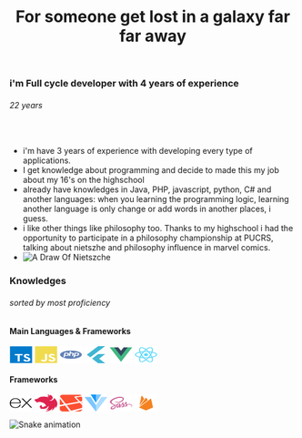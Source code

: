 <body>
    <header>
        <h1>For someone get lost in a galaxy far far away</h1>
    </header>
    <section>
        <h3>i'm Full cycle developer with 4 years of experience</h3>
        <h6>22 years</h6>
        </br>
        <article class="about-me">
            <ul class="profile-list">
                <li class="profile-list__zebra">
                    i'm have 3 years of experience with developing every type of applications.
                </li>
                <li class="profile-list__zebra">
                    I get knowledge about programming and decide to made this my job about my 16's on the highschool
                </li>
                <li class="profile-list__zebra">
                    already have knowledges in Java, PHP, javascript, python, C# and another languages: when you learning the programming logic, learning another language is only change or add words in another places, i guess.
                </li>
                <!--  -->
                <li class="profile-list__zebra profile-list_with-image">
                    i like other things like philosophy too. Thanks to my highschool i had the opportunity to participate in a philosophy championship at PUCRS, talking about nietszhe and philosophy influence in marvel comics.
                </li>
                <li>
                    <img style="height: 90px" src="https://i.pinimg.com/originals/cf/24/32/cf2432585cff27526fc22b156f252339.jpg" alt="A Draw Of Nietszche"/>
                </li>
            </ul>
        </article>
        <article class="skills">
            <h3>Knowledges</h3>
            <h6>sorted by most proficiency</h6>
            <h4 class="profile-skills-heading">Main Languages & Frameworks</h4>
            <img align="center" alt="Typescript" height="30" width="40" src="https://raw.githubusercontent.com/devicons/devicon/master/icons/typescript/typescript-plain.svg">
            <img align="center" alt="Javascript" height="30" width="40" src="https://raw.githubusercontent.com/devicons/devicon/master/icons/javascript/javascript-plain.svg">
            <img align="center" alt="PHP" height="30" width="40" src="https://raw.githubusercontent.com/devicons/devicon/1119b9f84c0290e0f0b38982099a2bd027a48bf1/icons/php/php-plain.svg">
            <img align="center" alt="Flutter" height="30" width="40" src="https://raw.githubusercontent.com/devicons/devicon/1119b9f84c0290e0f0b38982099a2bd027a48bf1/icons/flutter/flutter-plain.svg">
            <img align="center" alt="Vue" height="30" width="40" src="https://raw.githubusercontent.com/devicons/devicon/1119b9f84c0290e0f0b38982099a2bd027a48bf1/icons/vuejs/vuejs-original.svg">
            <img align="center" alt="REACT" height="30" width="40" src="https://raw.githubusercontent.com/devicons/devicon/master/icons/react/react-original.svg">
            <h4 class="profile-skills-heading">Frameworks </h4>
            <img align="center" alt="Express" height="30" width="40" src="https://raw.githubusercontent.com/devicons/devicon/1119b9f84c0290e0f0b38982099a2bd027a48bf1/icons/express/express-original.svg">
            <img align="center" alt="Express" height="30" width="40" src="https://raw.githubusercontent.com/devicons/devicon/1119b9f84c0290e0f0b38982099a2bd027a48bf1/icons/nestjs/nestjs-plain.svg">
            <img align="center" alt="Laravel" height="30" width="40" src="https://raw.githubusercontent.com/devicons/devicon/1119b9f84c0290e0f0b38982099a2bd027a48bf1/icons/laravel/laravel-plain.svg">
            <img align="center" alt="Vuetify" height="30" width="40" src="https://raw.githubusercontent.com/devicons/devicon/1119b9f84c0290e0f0b38982099a2bd027a48bf1/icons/vuetify/vuetify-original.svg">
            <img align="center" alt="Vuetify" height="30" width="40" src="https://raw.githubusercontent.com/devicons/devicon/1119b9f84c0290e0f0b38982099a2bd027a48bf1/icons/sass/sass-original.svg">
            <img align="center" alt="Firebase" height="30" width="40" src="https://raw.githubusercontent.com/devicons/devicon/1119b9f84c0290e0f0b38982099a2bd027a48bf1/icons/firebase/firebase-plain.svg">
        </article>
    </section>
</body>

![Snake animation](https://raw.githubusercontent.com/FabrWill/FabrWill/c079651a757a2b5a953672f199e6371c39b5f6a9/github-contribution-grid-snake.svg)
